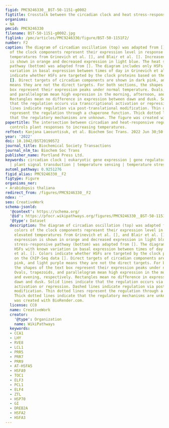 ```yaml
---
figid: PMC9246330__BST-50-1151-g0002
figtitle: Crosstalk between the circadian clock and heat stress-responsive pathways
organisms:
- NA
pmcid: PMC9246330
filename: BST-50-1151-g0002.jpg
figlink: /pmc/articles/PMC9246330/figure/BST-50-1151F2/
number: F2
caption: The diagram of circadian oscillation (top) was adapted from []. The colors
  of the clock components represent their expression level in response to elevated
  temperatures from Grinevich et al. [], and Blair et al. []. Increased expression
  is shown in orange and decreased expression in light blue. The heat stress-responsive
  pathway (bottom) was adapted from []. The diagram includes only HSFs with known
  variation in basal expression between times of day in Grinevich et al. []. Colors
  indicate whether HSFs are targeted by the clock proteins based on the ChIP-Seq data
  []. Direct targets of circadian components are shown in dark pink, and light purple
  means they are not the direct targets. For both sections, the shapes of the text
  box represent their expression peaks under normal temperature. Ovals, trapezoids,
  and parallelogram mean high expression in the morning, afternoon, and evening, respectively.
  Rectangles mean no difference in expression between dawn and dusk. Solid lines indicate
  that the regulation occurs via transcriptional activation or repression. Dashed
  lines indicate regulation via post-translational modification. Thin dotted lines
  represent the regulation through a chaperone function. Thick dotted lines indicate
  that the regulatory mechanisms are unknown. The figure was created with BioRender.com.
papertitle: The intersection between circadian and heat-responsive regulatory networks
  controls plant responses to increasing temperatures.
reftext: Kanjana Laosuntisuk, et al. Biochem Soc Trans. 2022 Jun 30;50(3):1151-1165.
year: '2022'
doi: 10.1042/BST20190572
journal_title: Biochemical Society Transactions
journal_nlm_ta: Biochem Soc Trans
publisher_name: Portland Press Ltd.
keywords: circadian clock | eukaryotic gene expression | gene regulatory networks
  | plant signal transduction | temperature sensing | temperature stress
automl_pathway: 0.9251276
figid_alias: PMC9246330__F2
figtype: Figure
organisms_ner:
- Arabidopsis thaliana
redirect_from: /figures/PMC9246330__F2
ndex: ''
seo: CreativeWork
schema-jsonld:
  '@context': https://schema.org/
  '@id': https://pfocr.wikipathways.org/figures/PMC9246330__BST-50-1151-g0002.html
  '@type': Dataset
  description: The diagram of circadian oscillation (top) was adapted from []. The
    colors of the clock components represent their expression level in response to
    elevated temperatures from Grinevich et al. [], and Blair et al. []. Increased
    expression is shown in orange and decreased expression in light blue. The heat
    stress-responsive pathway (bottom) was adapted from []. The diagram includes only
    HSFs with known variation in basal expression between times of day in Grinevich
    et al. []. Colors indicate whether HSFs are targeted by the clock proteins based
    on the ChIP-Seq data []. Direct targets of circadian components are shown in dark
    pink, and light purple means they are not the direct targets. For both sections,
    the shapes of the text box represent their expression peaks under normal temperature.
    Ovals, trapezoids, and parallelogram mean high expression in the morning, afternoon,
    and evening, respectively. Rectangles mean no difference in expression between
    dawn and dusk. Solid lines indicate that the regulation occurs via transcriptional
    activation or repression. Dashed lines indicate regulation via post-translational
    modification. Thin dotted lines represent the regulation through a chaperone function.
    Thick dotted lines indicate that the regulatory mechanisms are unknown. The figure
    was created with BioRender.com.
  license: CC0
  name: CreativeWork
  creator:
    '@type': Organization
    name: WikiPathways
  keywords:
  - CCA1
  - LHY
  - RVE8
  - LCL1
  - PRR5
  - PRR7
  - PRR9
  - AT-HSFA5
  - HSFA9
  - TOC1
  - ELF3
  - PCL1
  - ELF4
  - ZTL
  - HSP70
  - GI
  - DREB2A
  - HSFA2
  - HSFA3
---
```

